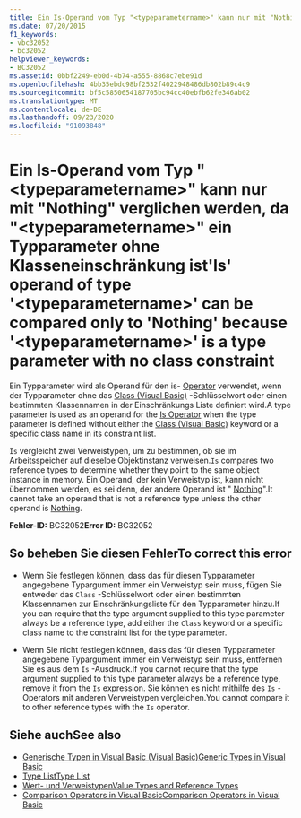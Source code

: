 ```yaml
---
title: Ein Is-Operand vom Typ "<typeparametername>" kann nur mit "Nothing" verglichen werden, da "<typeparametername>" ein Typparameter ohne Klasseneinschränkung ist
ms.date: 07/20/2015
f1_keywords:
- vbc32052
- bc32052
helpviewer_keywords:
- BC32052
ms.assetid: 0bbf2249-eb0d-4b74-a555-8868c7ebe91d
ms.openlocfilehash: 4bb35ebdc98bf2532f4022948486db802b89c4c9
ms.sourcegitcommit: bf5c5850654187705bc94cc40ebfb62fe346ab02
ms.translationtype: MT
ms.contentlocale: de-DE
ms.lasthandoff: 09/23/2020
ms.locfileid: "91093848"
---
```

# <a name="is-operand-of-type-typeparametername-can-be-compared-only-to-nothing-because-typeparametername-is-a-type-parameter-with-no-class-constraint"></a><span data-ttu-id="0db09-102">Ein Is-Operand vom Typ "\<typeparametername>" kann nur mit "Nothing" verglichen werden, da "\<typeparametername>" ein Typparameter ohne Klasseneinschränkung ist</span><span class="sxs-lookup"><span data-stu-id="0db09-102">'Is' operand of type '\<typeparametername>' can be compared only to 'Nothing' because '\<typeparametername>' is a type parameter with no class constraint</span></span>

<span data-ttu-id="0db09-103">Ein Typparameter wird als Operand für den is- [Operator](../language-reference/operators/is-operator.md) verwendet, wenn der Typparameter ohne das [Class (Visual Basic)](../language-reference/statements/class-statement.md) -Schlüsselwort oder einen bestimmten Klassennamen in der Einschränkungs Liste definiert wird.</span><span class="sxs-lookup"><span data-stu-id="0db09-103">A type parameter is used as an operand for the [Is Operator](../language-reference/operators/is-operator.md) when the type parameter is defined without either the [Class (Visual Basic)](../language-reference/statements/class-statement.md) keyword or a specific class name in its constraint list.</span></span>  
  
 <span data-ttu-id="0db09-104">`Is` vergleicht zwei Verweistypen, um zu bestimmen, ob sie im Arbeitsspeicher auf dieselbe Objektinstanz verweisen.</span><span class="sxs-lookup"><span data-stu-id="0db09-104">`Is` compares two reference types to determine whether they point to the same object instance in memory.</span></span> <span data-ttu-id="0db09-105">Ein Operand, der kein Verweistyp ist, kann nicht übernommen werden, es sei denn, der andere Operand ist " [Nothing](../language-reference/nothing.md)".</span><span class="sxs-lookup"><span data-stu-id="0db09-105">It cannot take an operand that is not a reference type unless the other operand is [Nothing](../language-reference/nothing.md).</span></span>  
  
 <span data-ttu-id="0db09-106">**Fehler-ID:** BC32052</span><span class="sxs-lookup"><span data-stu-id="0db09-106">**Error ID:** BC32052</span></span>  
  
## <a name="to-correct-this-error"></a><span data-ttu-id="0db09-107">So beheben Sie diesen Fehler</span><span class="sxs-lookup"><span data-stu-id="0db09-107">To correct this error</span></span>  
  
- <span data-ttu-id="0db09-108">Wenn Sie festlegen können, dass das für diesen Typparameter angegebene Typargument immer ein Verweistyp sein muss, fügen Sie entweder das `Class` -Schlüsselwort oder einen bestimmten Klassennamen zur Einschränkungsliste für den Typparameter hinzu.</span><span class="sxs-lookup"><span data-stu-id="0db09-108">If you can require that the type argument supplied to this type parameter always be a reference type, add either the `Class` keyword or a specific class name to the constraint list for the type parameter.</span></span>  
  
- <span data-ttu-id="0db09-109">Wenn Sie nicht festlegen können, dass das für diesen Typparameter angegebene Typargument immer ein Verweistyp sein muss, entfernen Sie es aus dem `Is` -Ausdruck.</span><span class="sxs-lookup"><span data-stu-id="0db09-109">If you cannot require that the type argument supplied to this type parameter always be a reference type, remove it from the `Is` expression.</span></span> <span data-ttu-id="0db09-110">Sie können es nicht mithilfe des `Is` -Operators mit anderen Verweistypen vergleichen.</span><span class="sxs-lookup"><span data-stu-id="0db09-110">You cannot compare it to other reference types with the `Is` operator.</span></span>  
  
## <a name="see-also"></a><span data-ttu-id="0db09-111">Siehe auch</span><span class="sxs-lookup"><span data-stu-id="0db09-111">See also</span></span>

- [<span data-ttu-id="0db09-112">Generische Typen in Visual Basic (Visual Basic)</span><span class="sxs-lookup"><span data-stu-id="0db09-112">Generic Types in Visual Basic</span></span>](../programming-guide/language-features/data-types/generic-types.md)
- [<span data-ttu-id="0db09-113">Type List</span><span class="sxs-lookup"><span data-stu-id="0db09-113">Type List</span></span>](../language-reference/statements/type-list.md)
- [<span data-ttu-id="0db09-114">Wert- und Verweistypen</span><span class="sxs-lookup"><span data-stu-id="0db09-114">Value Types and Reference Types</span></span>](../programming-guide/language-features/data-types/value-types-and-reference-types.md)
- [<span data-ttu-id="0db09-115">Comparison Operators in Visual Basic</span><span class="sxs-lookup"><span data-stu-id="0db09-115">Comparison Operators in Visual Basic</span></span>](../programming-guide/language-features/operators-and-expressions/comparison-operators.md)
